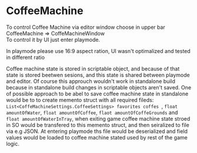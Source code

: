 # CoffeeMachine

To control Coffee Machine via editor window choose in upper bar CoffeeMachine => CoffeMachineWindow  
To control it by UI just enter playmode.  

In playmode please use 16:9 aspect ration, UI wasn't optimalized and tested in different ratio  
  
Coffee machine state is stored in scriptable object, and because of that state is stored beetwen sesions, and this state is shared between playmode and editor. Of course this approuch wouldn't work in standalone build because in standalone build changes in scriptable objects aren't saved. One of possible  approach to be abel to save coffee machine state in standalone would be to to create memento struct with all required fileds: `List<CoffeMachineSettings.CoffeeSettings> favorites coffes `, `float amountOfWater`, `float amountOfCoffee`, `flaot amountOfCoffeGrounds` and `float amountOfWaterInTray`, when exiting game coffee machine state stroed in SO would be transfered to this memento struct, and then seiralized to file via e.g JSON. At entering playmode ths file would be deserialized and field values would be loaded to coffee machine stated used by rest of the game logic.